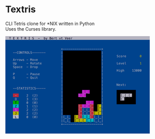 # Textris
CLI Tetris clone for *NIX written in Python\
Uses the Curses library.

![Screenshots](/docs/screenshot.png)
